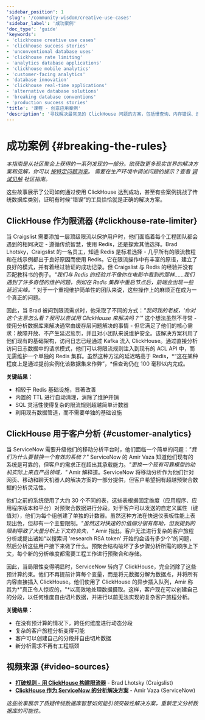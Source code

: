 ```yaml
---
'sidebar_position': 1
'slug': '/community-wisdom/creative-use-cases'
'sidebar_label': '成功案例'
'doc_type': 'guide'
'keywords':
- 'clickhouse creative use cases'
- 'clickhouse success stories'
- 'unconventional database uses'
- 'clickhouse rate limiting'
- 'analytics database applications'
- 'clickhouse mobile analytics'
- 'customer-facing analytics'
- 'database innovation'
- 'clickhouse real-time applications'
- 'alternative database solutions'
- 'breaking database conventions'
- 'production success stories'
'title': '课程 - 创意应用案例'
'description': '寻找解决最常见的 ClickHouse 问题的方案，包括慢查询、内存错误、连接问题和配置问题。'
---
```



# 成功案例 {#breaking-the-rules}

*本指南是从社区聚会上获得的一系列发现的一部分。欲获取更多现实世界的解决方案和见解，你可以 [按特定问题浏览](./community-wisdom.md)。*
*需要在生产环境中调试问题的提示？查看 [调试见解](./debugging-insights.md) 社区指南。*

这些故事展示了公司如何通过使用 ClickHouse 达到成功，甚至有些案例挑战了传统数据库类别，证明有时候“错误”的工具恰恰就是正确的解决方案。

## ClickHouse 作为限流器 {#clickhouse-rate-limiter}

当 Craigslist 需要添加一层顶级限流以保护用户时，他们面临着每个工程团队都会遇到的相同决定 - 遵循传统智慧，使用 Redis，还是探索其他选择。Brad Lhotsky，Craigslist 的一名员工，知道 Redis 是标准选择 - 几乎所有的限流教程和在线示例都出于良好原因而使用 Redis。它在限流操作中有丰富的原语，建立了良好的模式，并有着经过验证的成功记录。但 Craigslist 与 Redis 的经验并没有匹配教科书的例子。*"我们与 Redis 的经验并不像你在电影中看到的那样......我们遇到了许多奇怪的维护问题，例如在 Redis 集群中重启节点后，前端会出现一些延迟尖峰。"* 对于一个重视维护简单性的团队来说，这些操作上的麻烦正在成为一个真正的问题。

因此，当 Brad 被问到限流需求时，他采取了不同的方式：*"我问我的老板，‘你对这个主意怎么看？我可以尝试用 ClickHouse 来解决吗？’"* 这个想法虽然不寻常 - 使用分析数据库来解决通常由缓存层问题解决的事情 - 但它满足了他们的核心需求：故障开放、不产生延迟惩罚，并且对小团队来说维护安全。该解决方案利用了他们现有的基础架构，访问日志已经通过 Kafka 流入 ClickHouse。通过直接分析访问日志数据中的请求模式，他们可以将限流规则注入到现有的 ACL API 中，而无需维护一个单独的 Redis 集群。虽然这种方法的延迟略高于 Redis，*“这在某种程度上是通过提前实例化该数据集来作弊”，*但查询仍在 100 毫秒以内完成。

**关键结果：**
- 相较于 Redis 基础设施，显著改善
- 内置的 TTL 进行自动清理，消除了维护开销
- SQL 灵活性使得复杂的限流规则超越简单计数器
- 利用现有数据管道，而不需要单独的基础设施

## ClickHouse 用于客户分析 {#customer-analytics}

当 ServiceNow 需要升级他们的移动分析平台时，他们面临一个简单的问题：*"我们为什么要替换一个有效的系统？"* ServiceNow 的 Amir Vaza 知道他们现有的系统是可靠的，但客户的需求正在超出其承载能力。*"更换一个现有可靠模型的动机实际上来自产品领域，"* Amir 解释道。ServiceNow 将移动分析作为他们针对网页、移动和聊天机器人的解决方案的一部分提供，但客户希望拥有超越预聚合数据的分析灵活性。

他们之前的系统使用了大约 30 个不同的表，这些表根据固定维度（应用程序、应用程序版本和平台）对预聚合数据进行分段。对于客户可以发送的自定义属性（键值对），他们为每个组创建了单独的计数器。虽然这种方法在快速仪表板性能上表现出色，但却有一个主要限制。*"虽然这对快速的价值细分很有帮助，但我提到的限制导致了大量分析上下文的丧失，"* Amir 指出。客户无法进行复杂的客户旅程分析或提出诸如“以搜索词 'research RSA token' 开始的会话有多少个”的问题，然后分析这些用户接下来做了什么。预聚合结构破坏了多步骤分析所需的顺序上下文，每个新的分析维度都需要工程工作进行预聚合和存储。

因此，当局限性变得明显时，ServiceNow 转向了 ClickHouse，完全消除了这些预计算约束。他们不再提前计算每个变量，而是将元数据分解为数据点，并将所有内容直接插入 ClickHouse。他们使用了 ClickHouse 的异步插入队列，Amir 称其为*"真正令人惊叹的，"*以高效地处理数据摄取。这样，客户现在可以创建自己的分段，以任何维度自由切片数据，并进行以前无法实现的复杂客户旅程分析。

**关键结果：**
- 在没有预计算的情况下，跨任何维度进行动态分段
- 复杂的客户旅程分析变得可能
- 客户可以创建自己的分段并自由切片数据  
- 新分析需求不再有工程瓶颈

## 视频来源 {#video-sources}

- **[打破规则 - 用 ClickHouse 构建限流器](https://www.youtube.com/watch?v=wRwqrbUjRe4)** - Brad Lhotsky (Craigslist)
- **[ClickHouse 作为 ServiceNow 的分析解决方案](https://www.youtube.com/watch?v=b4Pmpx3iRK4)** - Amir Vaza (ServiceNow)

*这些故事展示了质疑传统数据库智慧如何能引领突破性解决方案，重新定义分析数据库的可能性。*
